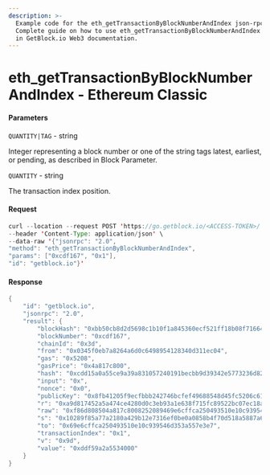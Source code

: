 ```yaml
---
description: >-
  Example code for the eth_getTransactionByBlockNumberAndIndex json-rpc method.
  Сomplete guide on how to use eth_getTransactionByBlockNumberAndIndex json-rpc
  in GetBlock.io Web3 documentation.
---
```


# eth\_getTransactionByBlockNumberAndIndex - Ethereum Classic

#### Parameters

`QUANTITY|TAG` - string

Integer representing a block number or one of the string tags latest, earliest, or pending, as described in Block Parameter.

`QUANTITY` - string

The transaction index position.

#### Request

```java
curl --location --request POST 'https://go.getblock.io/<ACCESS-TOKEN>/' \
--header 'Content-Type: application/json' \
--data-raw '{"jsonrpc": "2.0",
"method": "eth_getTransactionByBlockNumberAndIndex",
"params": ["0xcdf167", "0x1"],
"id": "getblock.io"}'
```

#### Response

```java
{
    "id": "getblock.io",
    "jsonrpc": "2.0",
    "result": {
        "blockHash": "0xbb50cb8d2d5698c1b10f1a845360ecf521ff18b08f71664a4639b6bdbb08fb38",
        "blockNumber": "0xcdf167",
        "chainId": "0x3d",
        "from": "0x0345f0eb7a8264a6d0c6498954128340d311ec04",
        "gas": "0x5208",
        "gasPrice": "0x4a817c800",
        "hash": "0xcdd15a0a55ce9a39a831057240191becbb9d39342e5773236d82afcc7923e08d",
        "input": "0x",
        "nonce": "0x0",
        "publicKey": "0x8fb41205f9ecfbbb242746bcfef49688548d45fc5206c61a3a965e309f944669882e8ccb22e4d8ba2d4c6644b4dc39756b7bb9783237be47d1f209e13c780519",
        "r": "0xa9d817452a5a474ce4280d0c3eb93a1e638f715fc89522bc07ec18ad333e0226",
        "raw": "0xf86d808504a817c8008252089469e6cffca250493510e10c939546d353a557e3e7880ddf59a2a553400080819da0a9d817452a5a474ce4280d0c3eb93a1e638f715fc89522bc07ec18ad333e0226a010289f85a77a2180a429b12e7316ef0be0a0858b4f70d518a5887a680fc349d7",
        "s": "0x10289f85a77a2180a429b12e7316ef0be0a0858b4f70d518a5887a680fc349d7",
        "to": "0x69e6cffca250493510e10c939546d353a557e3e7",
        "transactionIndex": "0x1",
        "v": "0x9d",
        "value": "0xddf59a2a5534000"
    }
}
```
